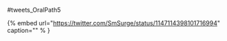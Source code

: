 #tweets_OralPath5

{% embed url="https://twitter.com/SmSurge/status/1147114398101716994"  caption="" % }
